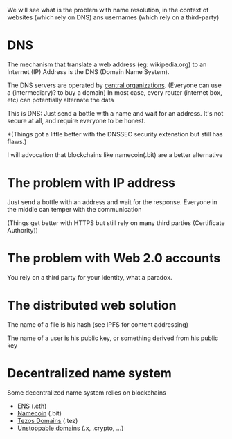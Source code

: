 We will see what is the problem with name resolution, in the context of websites (which rely on DNS) ans usernames (which rely on a third-party)

# DNS

The mechanism that translate a web address (eg: wikipedia.org) to an Internet (IP) Address
is the DNS (Domain Name System).

The DNS servers are operated by [central organizations](https://en.wikipedia.org/wiki/Domain_name_registry). (Everyone can use a (intermediary)? to buy a domain)
In most case, every router (internet box, etc) can potentially alternate the data

This is DNS: Just send a bottle with a name and wait for an address.
It's not secure at all, and require everyone to be honest.

\*(Things got a little better with the DNSSEC security extenstion but still has flaws.)

I will advocation that blockchains like namecoin(.bit) are a better alternative

# The problem with IP address

Just send a bottle with an address and wait for the response.
Everyone in the middle can temper with the communication

(Things get better with HTTPS but still rely on many third parties (Certificate Authority))

# The problem with Web 2.0 accounts

You rely on a third party for your identity, what a paradox.

# The distributed web solution

The name of a file is his hash (see IPFS for content addressing)

The name of a user is his public key, or something derived from his public key

# Decentralized name system

Some decentralized name system relies on blockchains
- [ENS] (.eth)
- [Namecoin] (.bit)
- [Tezos Domains] (.tez)
- [Unstoppable domains] (.x, .crypto, ...)

[ENS]: https://ens.domains
[Namecoin]: https://www.namecoin.org
[Tezos Domains]: https://tezos.domains
[Unstoppable domains]: https://unstoppabledomains.com
